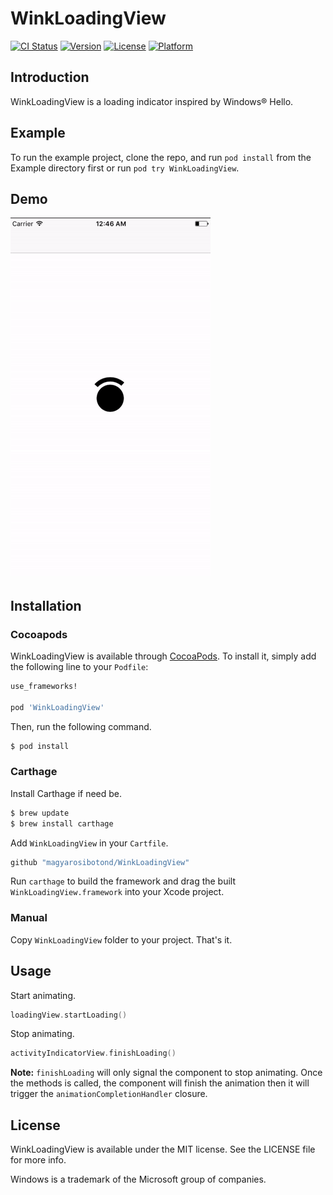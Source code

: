 # WinkLoadingView

[![CI Status](http://img.shields.io/travis/magyarosibotond/WinkLoadingView.svg?style=flat)](https://travis-ci.org/magyarosibotond/WinkLoadingView)
[![Version](https://img.shields.io/cocoapods/v/WinkLoadingView.svg?style=flat)](http://cocoapods.org/pods/WinkLoadingView)
[![License](https://img.shields.io/cocoapods/l/WinkLoadingView.svg?style=flat)](http://cocoapods.org/pods/WinkLoadingView)
[![Platform](https://img.shields.io/cocoapods/p/WinkLoadingView.svg?style=flat)](http://cocoapods.org/pods/WinkLoadingView)

## Introduction
WinkLoadingView is a loading indicator inspired by Windows® Hello.

## Example

To run the example project, clone the repo, and run `pod install` from the Example directory first or run `pod try WinkLoadingView`.

## Demo

![avi](screenshots/demo.gif)

## Installation

### Cocoapods

WinkLoadingView is available through [CocoaPods](http://cocoapods.org). To install
it, simply add the following line to your `Podfile`:

```ruby
use_frameworks!

pod 'WinkLoadingView'
```

Then, run the following command.

```bash
$ pod install
```

### Carthage

Install Carthage if need be.

```bash
$ brew update
$ brew install carthage
```

Add `WinkLoadingView` in your `Cartfile`.

```ruby
github "magyarosibotond/WinkLoadingView"
```

Run `carthage` to build the framework and drag the built `WinkLoadingView.framework` into your Xcode project.

### Manual

Copy `WinkLoadingView` folder to your project. That's it.

## Usage

Start animating.

```swift
loadingView.startLoading()
```

Stop animating.

```swift
activityIndicatorView.finishLoading()
```

**Note:** `finishLoading` will only signal the component to stop animating. Once the methods is called, the component will finish the animation then it will trigger the `animationCompletionHandler` closure.

## License

WinkLoadingView is available under the MIT license. See the LICENSE file for more info.

Windows is a trademark of the Microsoft group of companies.
